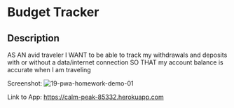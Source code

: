 # Budget Tracker 



## Description
AS AN avid traveler
I WANT to be able to track my withdrawals and deposits with or without a data/internet connection
SO THAT my account balance is accurate when I am traveling 

Screenshot: ![19-pwa-homework-demo-01](https://user-images.githubusercontent.com/84150748/139741747-ba2b2292-a9eb-4a2e-bb0b-ae72e502614b.png)


Link to App: https://calm-peak-85332.herokuapp.com
